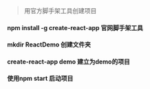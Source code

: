 > 用官方脚手架工具创建项目
#### npm install -g create-react-app  官网脚手架工具

#### mkdir ReactDemo   创建文件夹

#### create-react-app demo  建立为demo的项目

#### 使用npm start 启动项目 